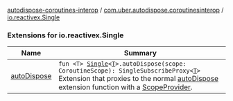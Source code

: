 [autodispose-coroutines-interop](../../index.md) / [com.uber.autodispose.coroutinesinterop](../index.md) / [io.reactivex.Single](./index.md)

### Extensions for io.reactivex.Single

| Name | Summary |
|---|---|
| [autoDispose](auto-dispose.md) | `fun <T> `[`Single`](http://reactivex.io/RxJava/2.x/javadoc/io/reactivex/Single.html)`<`[`T`](auto-dispose.md#T)`>.autoDispose(scope: CoroutineScope): SingleSubscribeProxy<`[`T`](auto-dispose.md#T)`>`<br>Extension that proxies to the normal [autoDispose](#) extension function with a [ScopeProvider](#). |
